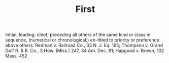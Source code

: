 ---
title: First
letter: F
permalink: "/definitions/bld-first.html"
body: Inltial; leading; chief; preceding all others of the same kind or class in sequence,
  (numerical or chronological;) en-tltled to priority or preference above others.
  Redman v. Railroad Co., 33 N. J. Eq. 165; Thompson v. Grand Gulf R. & B. Co., 3
  How. (Miss.) 247, 34 Am. Dec. 81; Hapgood v. Brown, 102 Mass. 452
published_at: '2018-07-07'
source: Black's Law Dictionary 2nd Ed (1910)
layout: post
---